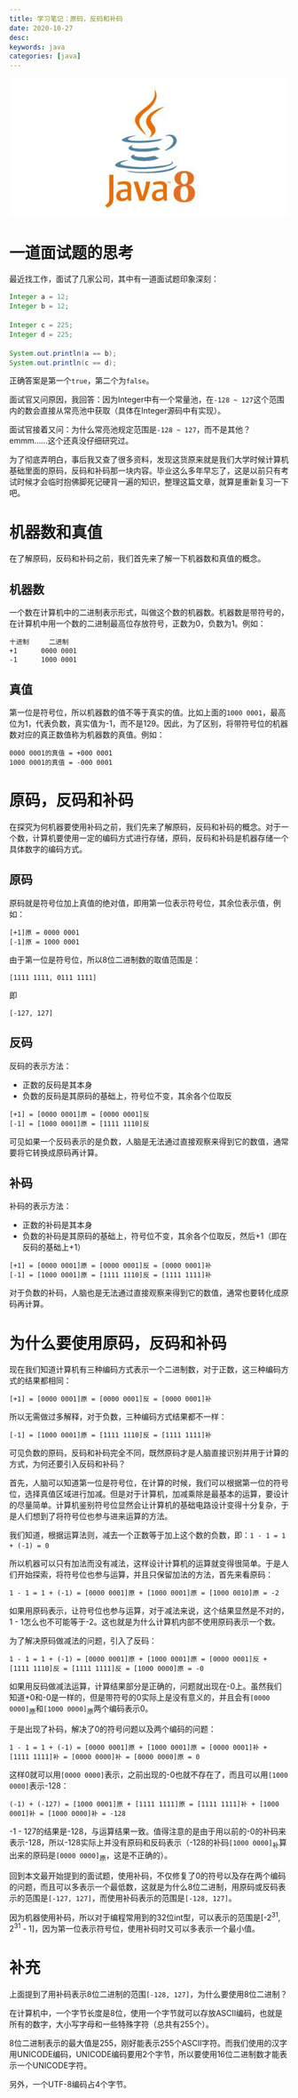 ```yaml
---
title: 学习笔记：原码，反码和补码
date: 2020-10-27
desc:
keywords: java
categories: [java]
---
```


<img src="https://raw.githubusercontent.com/lw900925/blog-asset/master/images/banner/java8-logo.jpeg">

<!-- more -->

# 一道面试题的思考

最近找工作，面试了几家公司，其中有一道面试题印象深刻：

```java
Integer a = 12;
Integer b = 12;

Integer c = 225;
Integer d = 225;

System.out.println(a == b);
System.out.println(c == d);
```

正确答案是第一个`true`，第二个为`false`。

面试官又问原因，我回答：因为Integer中有一个常量池，在`-128 ~ 127`这个范围内的数会直接从常亮池中获取（具体在Integer源码中有实现）。

面试官接着又问：为什么常亮池规定范围是`-128 ~ 127`，而不是其他？emmm……这个还真没仔细研究过。

为了彻底弄明白，事后我又查了很多资料，发现这货原来就是我们大学时候计算机基础里面的原码，反码和补码那一块内容。毕业这么多年早忘了，这是以前只有考试时候才会临时抱佛脚死记硬背一遍的知识，整理这篇文章，就算是重新复习一下吧。

# 机器数和真值

在了解原码，反码和补码之前，我们首先来了解一下机器数和真值的概念。

## 机器数

一个数在计算机中的二进制表示形式，叫做这个数的机器数。机器数是带符号的，在计算机中用一个数的二进制最高位存放符号，正数为0，负数为1。例如：

```
十进制		二进制
+1		0000 0001
-1		1000 0001
```

## 真值

第一位是符号位，所以机器数的值不等于真实的值。比如上面的`1000 0001`，最高位为1，代表负数，真实值为-1，而不是129。因此，为了区别，将带符号位的机器数对应的真正数值称为机器数的真值。例如：

```
0000 0001的真值 = +000 0001
1000 0001的真值 = -000 0001
```

# 原码，反码和补码

在探究为何机器要使用补码之前，我们先来了解原码，反码和补码的概念。对于一个数，计算机要使用一定的编码方式进行存储，原码，反码和补码是机器存储一个具体数字的编码方式。

## 原码

原码就是符号位加上真值的绝对值，即用第一位表示符号位，其余位表示值，例如：

```
[+1]原 = 0000 0001
[-1]原 = 1000 0001
```

由于第一位是符号位，所以8位二进制数的取值范围是：

```
[1111 1111, 0111 1111]
```

即

```
[-127, 127]
```

## 反码

反码的表示方法：

- 正数的反码是其本身
- 负数的反码是其原码的基础上，符号位不变，其余各个位取反

```
[+1] = [0000 0001]原 = [0000 0001]反
[-1] = [1000 0001]原 = [1111 1110]反
```

可见如果一个反码表示的是负数，人脑是无法通过直接观察来得到它的数值，通常要将它转换成原码再计算。

## 补码

补码的表示方法：

- 正数的补码是其本身
- 负数的补码是其原码的基础上，符号位不变，其余各个位取反，然后+1（即在反码的基础上+1）

```
[+1] = [0000 0001]原 = [0000 0001]反 = [0000 0001]补
[-1] = [1000 0001]原 = [1111 1110]反 = [1111 1111]补
```

对于负数的补码，人脑也是无法通过直接观察来得到它的数值，通常也要转化成原码再计算。

# 为什么要使用原码，反码和补码

现在我们知道计算机有三种编码方式表示一个二进制数，对于正数，这三种编码方式的结果都相同：

```
[+1] = [0000 0001]原 = [0000 0001]反 = [0000 0001]补
```

所以无需做过多解释，对于负数，三种编码方式结果都不一样：

```
[-1] = [1000 0001]原 = [1111 1110]反 = [1111 1111]补
```

可见负数的原码，反码和补码完全不同，既然原码才是人脑直接识别并用于计算的方式，为何还要引入反码和补码？

首先，人脑可以知道第一位是符号位，在计算的时候，我们可以根据第一位的符号位，选择真值区域进行加减。但是对于计算机，加减乘除是最基本的运算，要设计的尽量简单。计算机鉴别符号位显然会让计算机的基础电路设计变得十分复杂，于是人们想到了将符号位也参与进来运算的方法。

我们知道，根据运算法则，减去一个正数等于加上这个数的负数，即：`1 - 1 = 1 + (-1) = 0`

所以机器可以只有加法而没有减法，这样设计计算机的运算就变得很简单。于是人们开始探索，将符号位也参与运算，并且只保留加法的方法，首先来看原码：

```
1 - 1 = 1 + (-1) = [0000 0001]原 + [1000 0001]原 = [1000 0010]原 = -2
```

如果用原码表示，让符号位也参与运算，对于减法来说，这个结果显然是不对的，1 - 1怎么也不可能等于-2。这也就是为什么计算机内部不使用原码表示一个数。

为了解决原码做减法的问题，引入了反码：

```
1 - 1 = 1 + (-1) = [0000 0001]原 + [1000 0001]原 = [0000 0001]反 + [1111 1110]反 = [1111 1111]反 = [1000 0000]原 = -0
```

如果用反码做减法运算，计算结果部分是正确的，问题就出现在-0上。虽然我们知道+0和-0是一样的，但是带符号的0实际上是没有意义的，并且会有`[0000 0000]`<sub>原</sub>和`[1000 0000]`<sub>原</sub>两个编码表示0。

于是出现了补码，解决了0的符号问题以及两个编码的问题：

```
1 - 1 = 1 + (-1) = [0000 0001]原 + [1000 0001]原 = [0000 0001]补 + [1111 1111]补 = [0000 0000]补 = [0000 0000]原 = 0
```

这样0就可以用`[0000 0000]`表示，之前出现的-0也就不存在了，而且可以用`[1000 0000]`表示-128：

```
(-1) + (-127) = [1000 0001]原 + [1111 1111]原 = [1111 1111]补 + [1000 0001]补 = [1000 0000]补 = -128
```

-1 - 127的结果是-128，与运算结果一致。值得注意的是由于用以前的-0的补码来表示-128，所以-128实际上并没有原码和反码表示（-128的补码`[1000 0000]`<sub>补</sub>算出来的原码是`[0000 0000]`<sub>原</sub>，这是不正确的）。

回到本文最开始提到的面试题，使用补码，不仅修复了0的符号以及存在两个编码的问题，而且可以多表示一个最低数，这就是为什么8位二进制，用原码或反码表示的范围是`[-127, 127]`，而使用补码表示的范围是`[-128, 127]`。

因为机器使用补码，所以对于编程常用到的32位int型，可以表示的范围是[-2<sup>31</sup>, 2<sup>31</sup> - 1]，因为第一位表示符号位，使用补码时又可以多表示一个最小值。

# 补充

上面提到了用补码表示8位二进制的范围`[-128, 127]`，为什么要使用8位二进制？

在计算机中，一个字节长度是8位，使用一个字节就可以存放ASCII编码，也就是所有的数字，大小写字母和一些特殊字符（总共有255个）。

8位二进制表示的最大值是255，刚好能表示255个ASCII字符。而我们使用的汉字用UNICODE编码，UNICODE编码要用2个字节，所以要使用16位二进制数才能表示一个UNICODE字符。

另外，一个UTF-8编码占4个字节。